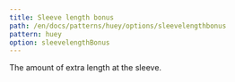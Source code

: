 ```yaml
---
title: Sleeve length bonus
path: /en/docs/patterns/huey/options/sleevelengthbonus
pattern: huey
option: sleevelengthBonus
---
```

The amount of extra length at the sleeve.
